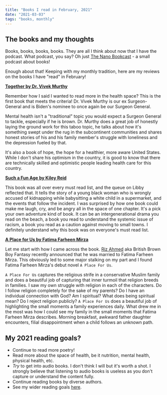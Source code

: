 ```yaml
---
title: "Books I read in February, 2021"
date: "2021-03-03"
tags: "books, monthly"
---
```


## The books and my thoughts

Books, books, books, books. They are all I think about now that I have the podcast. What podcast, you say? Oh just [The Nano Bookcast](https://anchor.fm/naina-raisinghani) - a small podcast about books! 

Enough about that! Keeping with my monthly tradition, here are my reviews on the books I have "read" in February!

**[Together by Dr. Vivek Murthy](https://www.goodreads.com/book/show/43309159-together)**

Remember how I said I wanted to read more in the health space? This is the first book that meets the criteria! Dr. Vivek Murthy is our ex Surgeon-General and is Biden's nominee to once again be our Surgeon General. 

Mental health isn't a "traditional" topic you would expect a Surgeon General to tackle, especially if he is brown. Dr. Murthy does a great job of honestly laying the ground work for this taboo topic, he talks about how it's something swept under the rug in the subcontinent communities and shares honest stories of his and his family member's struggle with loneliness and the depression fueled by that. 

It's also a book of hope, the hope for a healthier, more aware United States. While I don't share his optimism in the country, it is good to know that there are technically skilled and optimistic people leading health care for this country. 

**[Such a Fun Age by Kiley Reid](https://www.goodreads.com/book/show/43923951-such-a-fun-age)**

This book was all over every must read list, and the queue on Libby reflected that. It tells the story of a young black woman who is wrongly accused of kidnapping while babysitting a white child in a supermarket, and the events that follow the incident. I was surprised by how one book could make me laugh, cry, and be angry all in the space of one chapter. It's a pick your own adventure kind of book. It can be an intergenerational drama you read on the beach, a book you read to understand the systemic issue of racism, a book you read as a caution against moving to small towns. I definitely understand why this book was on everyone's must read list. 

**[A Place for Us by Fatima Farheen Mirza](https://www.goodreads.com/book/show/36840397-a-place-for-us)**

Let me start with how I came across the book. [Riz Ahmed](https://en.wikipedia.org/wiki/Riz_Ahmed) aka British Brown Boy Fantasy recently announced that he was married to Fatima Farheen Mirza. This obviously led to some major stalking on my part and I found Fatima Farheen Mirza's debut novel `A Place For Us`. 

`A Place For Us` captures the religious strife in a conservative Muslim family and does a beautiful job of capturing that inner turmoil that religion breeds in families. I saw my own struggle with religion in each of the characters. Do I follow religion completely for the sake of my parents? Do I have an individual connection with God? Am I spiritual? What does being spiritual mean? Do I reject religion publicly? `A Place For Us` does a beautiful job of highlighting the small moments a family experiences daily. What drew me in the most was how I could see my family in the small moments that Fatima Farheen Mirza describes. Morning breakfast, awkward father daughter encounters, filial disappointment when a child follows an unknown path. 

## My 2021 reading goals?

- Continue to read more poetry!
- Read more about the space of health, be it nutrition, mental health, physical health, etc.
- _Try_ to get into audio books. I don't think I will but it's worth a shot. I strongly believe that listening to audio books is useless as you don't capture or understand the content fully. 
- Continue reading books by diverse authors. 
- See my wider reading goals [here](/reading-goals.md).

